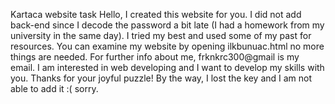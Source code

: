 Kartaca website task
Hello, I created this website for you. I did not add back-end since I decode the password a bit late (I had a homework from my university in the same day). I tried my best and used some of my past for resources. You can examine my website by opening ilkbunuac.html no more things are needed. For further info about me, frknkrc300@gmail is my email. I am interested in web developing and I want to develop my skills with you. Thanks for your joyful puzzle! By the way, I lost the key and I am not able to add it :( sorry.

